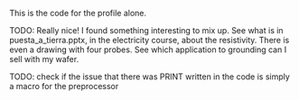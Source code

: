 This is the code for the profile alone.

TODO:
Really nice! I found something interesting to mix up.
See what is in puesta_a_tierra.pptx, in the electricity course, about the resistivity.
There is even a drawing with four probes. See which application to grounding can I sell
with my wafer.

TODO:
check if the issue that there was PRINT written in the code is simply a macro for the 
preprocessor
